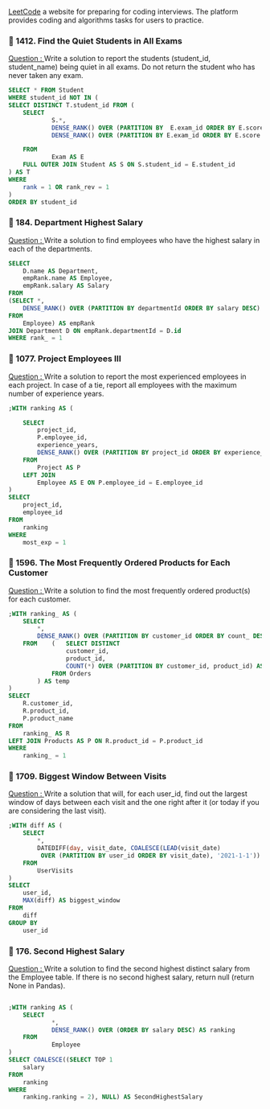 [LeetCode](https://leetcode.com/) a website for preparing for coding interviews. The platform provides coding and algorithms tasks for users to practice.

### 📌 1412. Find the Quiet Students in All Exams
[Question : ](https://leetcode.com/problems/find-the-quiet-students-in-all-exams/?envType=study-plan-v2&envId=premium-sql-50) Write a solution to report the
students (student_id, student_name) being quiet in all exams. Do not return the student who has never taken any exam.

```sql
SELECT * FROM Student 
WHERE student_id NOT IN (
SELECT DISTINCT T.student_id FROM (
	SELECT 
			S.*,
			DENSE_RANK() OVER (PARTITION BY  E.exam_id ORDER BY E.score) AS rank,
			DENSE_RANK() OVER (PARTITION BY E.exam_id ORDER BY E.score DESC) AS rank_rev

	FROM 
			Exam AS E
	FULL OUTER JOIN Student AS S ON S.student_id = E.student_id
) AS T
WHERE
	rank = 1 OR rank_rev = 1
)
ORDER BY student_id
```

### 📌 184. Department Highest Salary
[Question : ](https://leetcode.com/problems/department-highest-salary/description/?envType=study-plan-v2&envId=premium-sql-50)
Write a solution to find employees who have the highest salary in each of the departments.

```sql
SELECT
	D.name AS Department,
	empRank.name AS Employee,
	empRank.salary AS Salary
FROM
(SELECT *,
	DENSE_RANK() OVER (PARTITION BY departmentId ORDER BY salary DESC) AS rank_
FROM 
	Employee) AS empRank
JOIN Department D ON empRank.departmentId = D.id
WHERE rank_ = 1
```

### 📌 1077. Project Employees III
[Question : ](https://leetcode.com/problems/project-employees-iii/description/?envType=study-plan-v2&envId=premium-sql-50)
Write a solution to report the most experienced employees in each project. In case of a tie, report all employees with the maximum number of experience years.

```sql
;WITH ranking AS (

	SELECT
		project_id,
		P.employee_id,
		experience_years,
		DENSE_RANK() OVER (PARTITION BY project_id ORDER BY experience_years DESC) AS most_exp
	FROM
		Project AS P
	LEFT JOIN
		Employee AS E ON P.employee_id = E.employee_id
)
SELECT
	project_id,
	employee_id
FROM
	ranking
WHERE
	most_exp = 1
```

###  📌 1596. The Most Frequently Ordered Products for Each Customer
[Question : ](https://leetcode.com/problems/the-most-frequently-ordered-products-for-each-customer/description/?envType=study-plan-v2&envId=premium-sql-50)
Write a solution to find the most frequently ordered product(s) for each customer.

```sql
;WITH ranking_ AS (
	SELECT
		*,
		DENSE_RANK() OVER (PARTITION BY customer_id ORDER BY count_ DESC) AS ranking_
	FROM	(	SELECT DISTINCT 
				customer_id,
				product_id,
				COUNT(*) OVER (PARTITION BY customer_id, product_id) AS count_
			FROM Orders
		) AS temp
) 
SELECT 
	R.customer_id,
	R.product_id,
	P.product_name
FROM
	ranking_ AS R
LEFT JOIN Products AS P ON R.product_id = P.product_id
WHERE
	ranking_ = 1
```

### 📌 1709. Biggest Window Between Visits
[Question : ](https://leetcode.com/problems/biggest-window-between-visits/description/?envType=study-plan-v2&envId=premium-sql-50)
Write a solution that will, for each user_id, find out the largest window of days between each visit and the one right after it (or today if you are considering the last visit).

```sql
;WITH diff AS (
	SELECT 
		*,
		DATEDIFF(day, visit_date, COALESCE(LEAD(visit_date)
		 OVER (PARTITION BY user_id ORDER BY visit_date), '2021-1-1')) AS diff
	FROM 
		UserVisits
)
SELECT
	user_id,
	MAX(diff) AS biggest_window 
FROM
	diff
GROUP BY
	user_id
```

### 📌 176. Second Highest Salary
[Question : ](https://leetcode.com/problems/second-highest-salary/description/)
Write a solution to find the second highest distinct salary from the Employee table. If there is no second highest salary, return null (return None in Pandas).

```sql

;WITH ranking AS (
	SELECT 
			*,
			DENSE_RANK() OVER (ORDER BY salary DESC) AS ranking
	FROM
			Employee
)
SELECT COALESCE((SELECT TOP 1
	salary 
FROM
	ranking
WHERE
	ranking.ranking = 2), NULL) AS SecondHighestSalary
```
